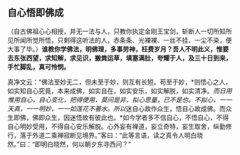 ## 自心悟即佛成

（自古佛祖心心相授，并无一法与人，只教你执定金刚王宝剑，斩断人一切所知所见所闻所觉所悟，只剩得这听法的人，赤条条、光裸裸、一丝不挂、一尘不染，便大事了毕。）**谁教你学佛法，明佛理，多事劳神，枉费岁月？吾人不明此义，惟要去东张西望，求知解，求见识，搬粪运草，填塞满肚，夸耀于人，及三十日到来，手忙脚乱，真可怜悯。**

真净文云：“佛法至妙无二，但未至于妙，则互有长短。苟至于妙，*则悟心之人，如实知自心究竟，本来成佛，如实自在，如实安乐，如实解脱，如实清净。*而日用惟用自心，自心变化，把得便用，莫问是非，拟心思量，已不是也。不拟心，一一天真，一一明妙，一一如莲花不著水。所以*迷自心故作众生，悟自心故成佛。而众生即佛，佛即众生，因迷悟故有彼此也。*如今学者多不信自心，不悟自心，不得自心明妙受用，不得自心安乐解脱。心外妄有禅道，妄立奇特，妄生取舍，纵勤修行，落于外道二乘禅寂断见境界。”客曰：“此等言语，读之真令人明白晓然。”曰：“即明白晓然，何以朝夕东寻西问？”
